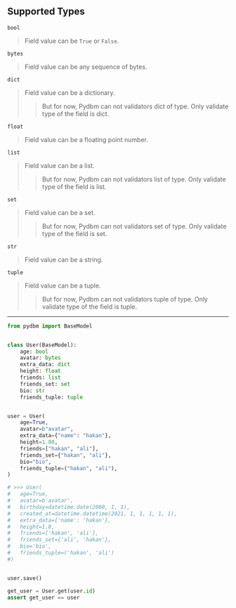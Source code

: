 ## Supported Types

`bool`
> Field value can be `True` or `False`.

`bytes`
> Field value can be any sequence of bytes.

`dict`
> Field value can be a dictionary.
>> But for now, Pydbm can not validators dict of type.
> Only validate type of the field is dict.

`float`
> Field value can be a floating point number.

`list`
> Field value can be a list.
>> But for now, Pydbm can not validators list of type.
> Only validate type of the field is list.

`set`
> Field value can be a set.
>> But for now, Pydbm can not validators set of type.
> Only validate type of the field is set.

`str`
> Field value can be a string.

`tuple`
> Field value can be a tuple.
>> But for now, Pydbm can not validators tuple of type.
> Only validate type of the field is tuple.

---

```python
from pydbm import BaseModel


class User(BaseModel):
    age: bool
    avatar: bytes
    extra_data: dict
    height: float
    friends: list
    friends_set: set
    bio: str
    friends_tuple: tuple


user = User(
    age=True,
    avatar=b"avatar",
    extra_data={"name": "hakan"},
    height=1.80,
    friends=["hakan", "ali"],
    friends_set={"hakan", "ali"},
    bio="bio",
    friends_tuple=("hakan", "ali"),
)

# >>> User(
#   age=True,
#   avatar=b'avatar',
#   birthday=datetime.date(2000, 1, 1),
#   created_at=datetime.datetime(2021, 1, 1, 1, 1, 1),
#   extra_data={'name': 'hakan'},
#   height=1.8,
#   friends=['hakan', 'ali'],
#   friends_set={'ali', 'hakan'},
#   bio='bio',
#   friends_tuple=('hakan', 'ali')
#)


user.save()

get_user = User.get(user.id)
assert get_user == user
```
